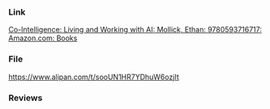 ### Link

[Co-Intelligence: Living and Working with AI: Mollick, Ethan: 9780593716717: Amazon.com: Books](https://www.amazon.com/Co-Intelligence-Living-Working-Ethan-Mollick/dp/059371671X/ref=sr_1_1?crid=3TVR8KSVUDXPV&dib=eyJ2IjoiMSJ9.EVd0bg2dvpLRMWieNCVafuBRJH9oMWTELODJlAweWZ4gIDDHG3DjGAQ6auLLGCFrs4Xq7zltd_yruR3sfmtk-AREJfzlA34o2vKNbeL2sO6H_m79kZyEAEObqHN5xvF-vkse6Za13s16N4XhOrieDhj6f7Zg2AvF3kDcqNyHxW4CeJ6D2Q4RdzWYiGCjLYVliLuOLCaWbF_uR1RCaBzpAHsCJdsU1ujQO4loviy-534.6TfBMtnVOxMBAAH_BWA2J3GIG_kDRNkl97bbMfCtbcs&dib_tag=se&keywords=co+intelligence+ethan+mollick&qid=1741747503&sprefix=co+intell%2Caps%2C614&sr=8-1)

### File

https://www.alipan.com/t/sooUN1HR7YDhuW6ozjIt

### Reviews


